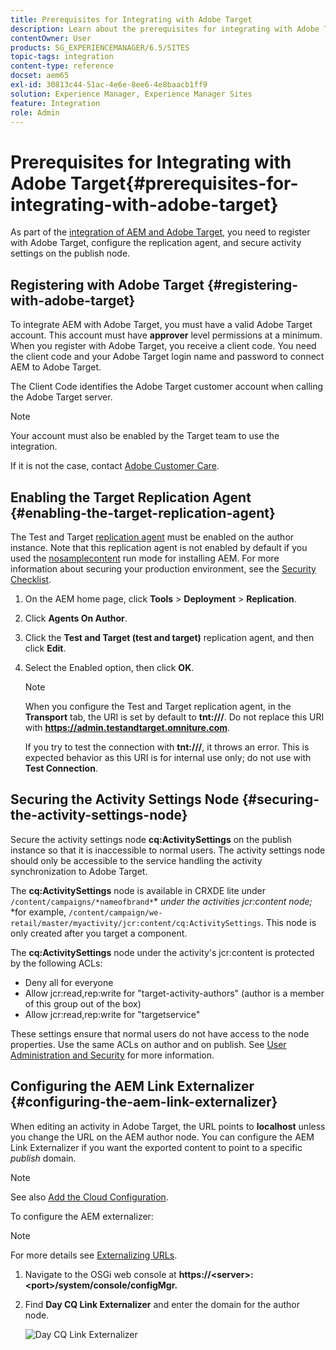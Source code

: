 ```yaml
---
title: Prerequisites for Integrating with Adobe Target
description: Learn about the prerequisites for integrating with Adobe Target.
contentOwner: User
products: SG_EXPERIENCEMANAGER/6.5/SITES
topic-tags: integration
content-type: reference
docset: aem65
exl-id: 30813c44-51ac-4e6e-8ee6-4e8baacb1ff9
solution: Experience Manager, Experience Manager Sites
feature: Integration
role: Admin
---
```

# Prerequisites for Integrating with Adobe Target{#prerequisites-for-integrating-with-adobe-target}

As part of the [integration of AEM and Adobe Target](/help/sites-administering/target.md), you need to register with Adobe Target, configure the replication agent, and secure activity settings on the publish node.

## Registering with Adobe Target {#registering-with-adobe-target}

To integrate AEM with Adobe Target, you must have a valid Adobe Target account. This account must have **approver** level permissions at a minimum. When you register with Adobe Target, you receive a client code. You need the client code and your Adobe Target login name and password to connect AEM to Adobe Target.

The Client Code identifies the Adobe Target customer account when calling the Adobe Target server.

>[!NOTE]
>
>Your account must also be enabled by the Target team to use the integration.
>
>If it is not the case, contact [Adobe Customer Care](https://experienceleague.adobe.com/docs/target/using/cmp-resources-and-contact-information.html).

## Enabling the Target Replication Agent {#enabling-the-target-replication-agent}

The Test and Target [replication agent](/help/sites-deploying/replication.md) must be enabled on the author instance. Note that this replication agent is not enabled by default if you used the [nosamplecontent](/help/sites-deploying/configure-runmodes.md#using-samplecontent-and-nosamplecontent) run mode for installing AEM. For more information about securing your production environment, see the [Security Checklist](/help/sites-administering/security-checklist.md).

1. On the AEM home page, click **Tools** &gt; **Deployment** &gt; **Replication**.
1. Click **Agents On Author**.
1. Click the **Test and Target (test and target)** replication agent, and then click **Edit**.
1. Select the Enabled option, then click **OK**.

   >[!NOTE]
   >
   >When you configure the Test and Target replication agent, in the **Transport** tab, the URI is set by default to **tnt:///**. Do not replace this URI with **https://admin.testandtarget.omniture.com**.
   >
   >If you try to test the connection with **tnt:///**, it throws an error. This is expected behavior as this URI is for internal use only; do not use with **Test Connection**.

## Securing the Activity Settings Node {#securing-the-activity-settings-node}

Secure the activity settings node **cq:ActivitySettings** on the publish instance so that it is inaccessible to normal users. The activity settings node should only be accessible to the service handling the activity synchronization to Adobe Target.

The **cq:ActivitySettings** node is available in CRXDE lite under `/content/campaigns/*nameofbrand*`* *under the activities jcr:content node;* *for example, `/content/campaign/we-retail/master/myactivity/jcr:content/cq:ActivitySettings`. This node is only created after you target a component.

The **cq:ActivitySettings** node under the activity's jcr:content is protected by the following ACLs:

* Deny all for everyone
* Allow jcr:read,rep:write for "target-activity-authors" (author is a member of this group out of the box)
* Allow jcr:read,rep:write for "targetservice"

These settings ensure that normal users do not have access to the node properties. Use the same ACLs on author and on publish. See [User Administration and Security](/help/sites-administering/security.md) for more information.

## Configuring the AEM Link Externalizer {#configuring-the-aem-link-externalizer}

When editing an activity in Adobe Target, the URL points to **localhost** unless you change the URL on the AEM author node. You can configure the AEM Link Externalizer if you want the exported content to point to a specific *publish* domain.

>[!NOTE]
>
>See also [Add the Cloud Configuration](/help/sites-administering/experience-fragments-target.md#add-the-cloud-configuration).

To configure the AEM externalizer:

>[!NOTE]
>
>For more details see [Externalizing URLs](/help/sites-developing/externalizer.md).

1. Navigate to the OSGi web console at **https://&lt;server&gt;:&lt;port&gt;/system/console/configMgr.**
1. Find **Day CQ Link Externalizer** and enter the domain for the author node.

   ![Day CQ Link Externalizer](assets/aem-externalizer-01.png)

